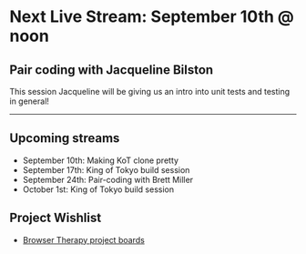 # Next Live Stream: September 10th @ noon
## Pair coding with Jacqueline Bilston
This session Jacqueline will be giving us an intro into unit tests and testing in general!

---

## Upcoming streams
- September 10th: Making KoT clone pretty
- September 17th: King of Tokyo build session
- September 24th: Pair-coding with Brett Miller
- October 1st: King of Tokyo build session

## Project Wishlist
- [Browser Therapy project boards](https://github.com/orgs/browsertherapy/projects)
